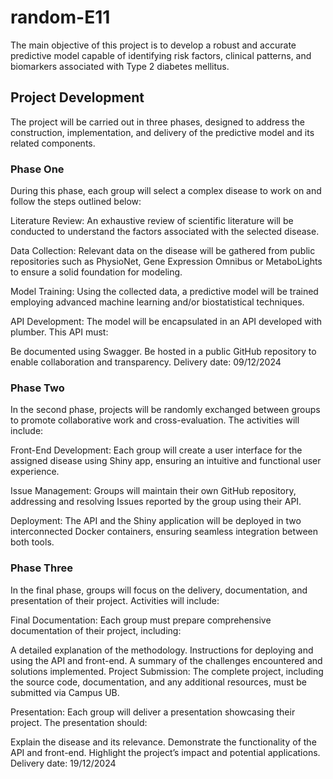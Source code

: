 # random-E11
The main objective of this project is to develop a robust and accurate predictive model capable of identifying risk factors, clinical patterns, and biomarkers associated with Type 2 diabetes mellitus.

## Project Development
The project will be carried out in three phases, designed to address the construction, implementation, and delivery of the predictive model and its related components.

### Phase One
During this phase, each group will select a complex disease to work on and follow the steps outlined below:

Literature Review:
An exhaustive review of scientific literature will be conducted to understand the factors associated with the selected disease.

Data Collection:
Relevant data on the disease will be gathered from public repositories such as PhysioNet, Gene Expression Omnibus or MetaboLights to ensure a solid foundation for modeling.

Model Training:
Using the collected data, a predictive model will be trained employing advanced machine learning and/or biostatistical techniques.

API Development:
The model will be encapsulated in an API developed with plumber. This API must:

Be documented using Swagger.
Be hosted in a public GitHub repository to enable collaboration and transparency.
Delivery date: 09/12/2024

### Phase Two
In the second phase, projects will be randomly exchanged between groups to promote collaborative work and cross-evaluation. The activities will include:

Front-End Development:
Each group will create a user interface for the assigned disease using Shiny app, ensuring an intuitive and functional user experience.

Issue Management:
Groups will maintain their own GitHub repository, addressing and resolving Issues reported by the group using their API.

Deployment:
The API and the Shiny application will be deployed in two interconnected Docker containers, ensuring seamless integration between both tools.

### Phase Three
In the final phase, groups will focus on the delivery, documentation, and presentation of their project. Activities will include:

Final Documentation:
Each group must prepare comprehensive documentation of their project, including:

A detailed explanation of the methodology.
Instructions for deploying and using the API and front-end.
A summary of the challenges encountered and solutions implemented.
Project Submission:
The complete project, including the source code, documentation, and any additional resources, must be submitted via Campus UB.

Presentation:
Each group will deliver a presentation showcasing their project. The presentation should:

Explain the disease and its relevance.
Demonstrate the functionality of the API and front-end.
Highlight the project’s impact and potential applications.
Delivery date: 19/12/2024
